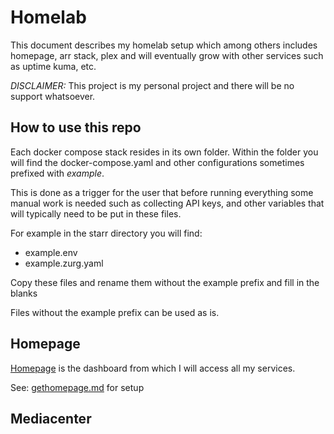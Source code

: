 # Homelab
This document describes my homelab setup which among others includes homepage, arr stack, plex and will eventually grow with other services such as uptime kuma, etc.

*DISCLAIMER:* This project is my personal project and there will be no support whatsoever.

## How to use this repo
Each docker compose stack resides in its own folder. 
Within the folder you will find the docker-compose.yaml and other configurations sometimes prefixed with _example_.

This is done as a trigger for the user that before running everything some manual work is needed such as collecting API keys, and other variables that will typically need to be put in these files.

For example in the starr directory you will find:
- example.env
- example.zurg.yaml

Copy these files and rename them without the example prefix and fill in the blanks

Files without the example prefix can be used as is.

## Homepage
[Homepage](https://gethomepage.dev/latest/) is the dashboard from which I will access all my services.

See: [gethomepage.md](docs/gethomepage.md) for setup

## Mediacenter
Part of my homelab consists of a mediacenter revolving around the [arr stack](https://wiki.servarr.com/), [Plex](https://www.plex.tv) and [Real-Debrid](https://real-debrid.com).

This setup is heavily influenced by [this](https://github.com/naralux/mediacenter) repo. Many thanks @Naralux for the base setup that helped me along the way.

See: [mediacenter.md](docs/mediacenter.md) for setup








